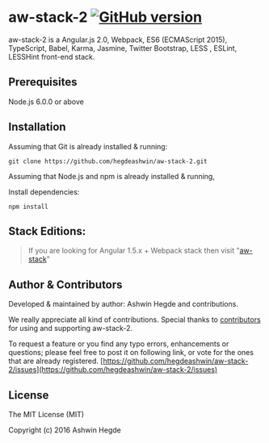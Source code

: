 # aw-stack-2 [![GitHub version](http://img.shields.io/badge/version-0.0.1-brightgreen.svg)](https://github.com/hegdeashwin/aw-stack/releases)

aw-stack-2 is a Angular.js 2.0, Webpack, ES6 (ECMAScript 2015), TypeScript, Babel, Karma, Jasmine, Twitter Bootstrap, LESS , ESLint, LESSHint front-end stack.

## Prerequisites

Node.js 6.0.0 or above

## Installation

Assuming that Git is already installed & running:
```
git clone https://github.com/hegdeashwin/aw-stack-2.git
```

Assuming that Node.js and npm is already installed & running,

Install dependencies:
```
npm install
```

## Stack Editions:

> If you are looking for Angular 1.5.x + Webpack stack then visit "[aw-stack](https://github.com/hegdeashwin/aw-stack)"

## Author & Contributors

Developed &amp; maintained by author: Ashwin Hegde and contributions.

We really appreciate all kind of contributions. Special thanks to [contributors](//github.com/hegdeashwin/aw-stack-2/graphs/contributors) for using and supporting aw-stack-2.

To request a feature or you find any typo errors, enhancements or questions; please feel free to post it on following link, or vote for the ones that are already registered.
[https://github.com/hegdeashwin/aw-stack-2/issues](https://github.com/hegdeashwin/aw-stack-2/issues)

## License

The MIT License (MIT)

Copyright (c) 2016 Ashwin Hegde
